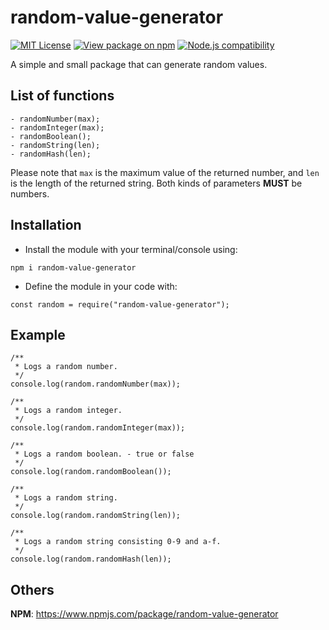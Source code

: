# random-value-generator

[![MIT License](https://img.shields.io/badge/license-MIT-0366d6.svg?longCache=true&style=flat-square)](/LICENSE) [![View package on npm](https://img.shields.io/npm/v/random-value-generator.svg?longCache=true&style=flat-square&logo=npm&color=cb3837)](https://www.npmjs.com/package/random-value-generator) [![Node.js compatibility](https://img.shields.io/node/v/random-value-generator.svg?longCache=true&style=flat-square&logo=node.js&color=026e00)](https://nodejs.org/)

A simple and small package that can generate random values.

## List of functions

```
- randomNumber(max);
- randomInteger(max);
- randomBoolean();
- randomString(len);
- randomHash(len);
```

Please note that `max` is the maximum value of the returned number, and `len` is the length of the returned string. Both kinds of parameters **MUST** be numbers.

## Installation

* Install the module with your terminal/console using:
```
npm i random-value-generator
```

* Define the module in your code with:
```
const random = require("random-value-generator");
```

## Example

```
/**
 * Logs a random number.
 */
console.log(random.randomNumber(max));

/**
 * Logs a random integer.
 */
console.log(random.randomInteger(max));

/**
 * Logs a random boolean. - true or false
 */
console.log(random.randomBoolean());

/**
 * Logs a random string.
 */
console.log(random.randomString(len));

/**
 * Logs a random string consisting 0-9 and a-f.
 */
console.log(random.randomHash(len));
```

## Others

**NPM**: https://www.npmjs.com/package/random-value-generator
